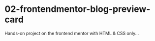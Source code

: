 # 02-frontendmentor-blog-preview-card
Hands-on project on the frontend mentor with HTML &amp; CSS only...
